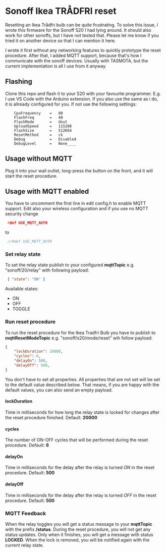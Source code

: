 # Sonoff Ikea TRÅDFRI reset

Resetting an Ikea Trådfri bulb can be quite frustrating. To solve this issue, I wrote this firmware for the Sonoff S20 I had lying around. It should also work for other sonoffs, but I have not tested that. Please let me know if you tried it on another device so that I can mention it here.

I wrote it first without any networking features to quickly prototype the reset procedure. After that, I added MQTT support, because that's how I communicate with the sonoff devices. Usually with TASMOTA, but the current implementation is all I use from it anyway.

## Flashing

Clone this repo and flash it to your S20 with your favourite programmer. E.g. I use VS Code with the Arduino extension.
If you also use the same as i do, it is allready configured for you. If not use the following settings:

```
    CpuFrequency    =   80
    FlashFreq       =   40
    FlashMode       =   dout
    UploadSpeed     =   115200
    FlashSize       =   512K64
    ResetMethod     =   ck
    Debug           =   Disabled
    DebugLevel      =   None____
```

## Usage without MQTT

Plug it into your wall outlet, long-press the button on the front, and it will start the reset procedure.

## Usage with MQTT enabled

You have to uncomment the first line in edit config.h to enable MQTT support. Edit also your wireless configuration and if you use no MQTT security change  

```c
 #def USE_MQTT_AUTH
 ```

to

```c
 //#def USE_MQTT_AUTH
 ```

### Set relay state

To set the relay state publish to your configured __mqttTopic__ e.g. "sonoff/20/relay" with following payload:

``` json
 { "state": "ON" }
```

Available states:

- ON
- OFF
- TOGGLE

### Run reset procedure

To run the reset procedure for the Ikea Tradfri Bulb you have to publish to __mqttResetModeTopic__ e.g. "sonoff/s20/mode/reset" wih follow payload:

``` json
{
    "lockDuration": 20000,
    "cycles": 6,
    "delayOn": 500,
    "delayOff": 500,
}
```

You don't have to set all properties. All properties that are not set will be set to the default value described below. That means, if you are happy with the default values, you can also send an empty payload.

#### lockDuration

Time in milliseconds for how long the relay state is locked for changes after the reset procedure finished. Default: __20000__

#### cycles

The number of ON-OFF cycles that will be performed during the reset procedure. Default: __6__

#### delayOn

Time in milliseconds for the delay after the relay is turned *ON* in the reset procedure. Default: __500__

#### delayOff

Time in milliseconds for the delay after the relay is turned *OFF* in the reset procedure. Default: __500__

### MQTT Feedback

When the relay toggles you will get a status message to your __mqttTopic__ with the prefix __/status__.
During the reset procedure, you will not get any status updates. Only when it finishes, you will get a message with status __LOCKED__. When the lock is removed, you will be notified again with the current relay state.
